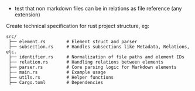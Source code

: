 
* test that non markdown files can be in relations as file reference (any extension)

Create technical specification for rust project structure, eg:
```
src/
 ├── element.rs        # Element struct and parser
 ├── subsection.rs     # Handles subsections like Metadata, Relations, etc.
 ├── identifier.rs     # Normalization of file paths and element IDs
 ├── relation.rs       # Handling relations between elements
 ├── parser.rs         # Core parsing logic for Markdown elements
 ├── main.rs           # Example usage
 ├── utils.rs          # Helper functions
 ├── Cargo.toml        # Dependencies
```
